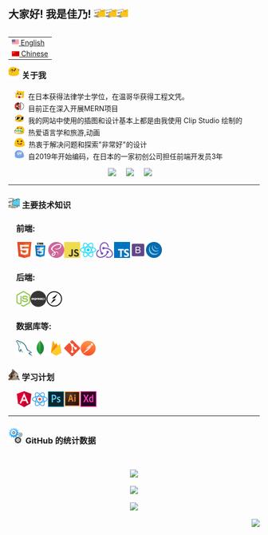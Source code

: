 ## 大家好! 我是佳乃! <img src="images/meow_code.gif" height="23"><img src="images/meow_code.gif" height="23"><img src="images/meow_code.gif" height="23">

<table align="right">
 <tr><td><a href="README.md"><img src="images/us-flag.png" height="14"> English</a></td></tr>
 <tr><td><a href="README_zh.md"><img src="images/china-flag.png" height="10"> Chinese</a></td></tr>
</table>

### <img src="images/party_blob.gif" height="23">&nbsp;关于我

&nbsp;&nbsp;&nbsp;<img src="images/meow_jp.png" height="20"> &nbsp;在日本获得法律学士学位，在温哥华获得工程文凭。 \
&nbsp;&nbsp;&nbsp;<img src="images/blob_in_pokeball.gif" height="20"> &nbsp;目前正在深入开展MERN项目\
&nbsp;&nbsp;&nbsp;<img src="images/blob-sunglasses.gif" height="20"> &nbsp;我的网站中使用的插图和设计基本上都是由我使用 Clip Studio 绘制的 \
&nbsp;&nbsp;&nbsp;<img src="images/blob-yes.png" height="20"> &nbsp;热爱语言学和旅游,动画 \
&nbsp;&nbsp;&nbsp;<img src="images/allo-tongue.gif" height="20"> &nbsp;热衷于解决问题和探索"非常好"的设计 \
&nbsp;&nbsp;&nbsp;<img src="images/splatblob_rainbow.gif" height="20"> &nbsp;自2019年开始编码，在日本的一家初创公司担任前端开发员3年

<p align="center">
  <a href="mailto:yosino8512@gmail.com"><img src="https://img.shields.io/badge/gmail-%23D14836.svg?&style=for-the-badge&logo=gmail&logoColor=white" /></a>&nbsp;&nbsp;&nbsp;&nbsp;
   <a href="https://www.linkedin.com/in/yoshino-yayama-a79365218/"><img src="https://img.shields.io/badge/linkedin-%230077B5.svg?&style=for-the-badge&logo=linkedin&logoColor=white" /></a>&nbsp;&nbsp;&nbsp;&nbsp;
   <a href="https://www.instagram.com/yoshinoyayama/"><img src="https://img.shields.io/badge/instagram-%23dc2743.svg?&style=for-the-badge&logo=instagram&logoColor=white" /></a>&nbsp;&nbsp;&nbsp;&nbsp;
</p>

<hr/>

### <img src="images/cat_type.gif" height="23">&nbsp;主要技术知识

### &nbsp;&nbsp;&nbsp;&nbsp;前端:

&nbsp;&nbsp;&nbsp;&nbsp;<img src="images/html5.png" height="32"><img src="images/css.jpg" height="32"><img src="images/sass.png" height="32"><img src="images/javascript.png" height="32"><img src="images/react.png" height="32"><img src="images/redux.png" height="32"><img src="images/typescript.png" height="32"><img src="images/bootstrap.png" height="32"><img src="images/jquery1.png" height="32">

### &nbsp;&nbsp;&nbsp;&nbsp;后端:

&nbsp;&nbsp;&nbsp;&nbsp;<img src="images/nodejs.png" height="32"><img src="images/express.png" height="32"><img src="images/socket-io.png" height="32">

### &nbsp;&nbsp;&nbsp;&nbsp;数据库等:

&nbsp;&nbsp;&nbsp;&nbsp;<img src="images/mysql.png" height="32"><img src="images/mongo_db.png" height="32"><img src="images/firebase.png" height="32"><img src="images/gitNew.png" height="32"><img src="images/postman.png" height="32">

### <img src="images/confused_dog.gif" height="23">&nbsp;学习计划

&nbsp;&nbsp;&nbsp;&nbsp;<img src="images/angular.png" height="32"><img src="images/react_native.png" height="32"><img src="images/photoshop.png" height="32"><img src="images/illustrator.png" height="32"><img src="images/adobe_xd.png" height="32">

<hr/>

### <img src="images/gears.gif" height="32">&nbsp;GitHub 的统计数据

  <br/>
    <p align="center">
        <img height="200px" src="https://github-readme-streak-stats.herokuapp.com?user=yoshino9397&theme=neon-palenight&date_format=M%20j%5B%2C%20Y%5D" />
    </p>
    <p align="center">
        <img height="170px" src="https://github-readme-stats.vercel.app/api?username=yoshino9397&hide_title=true&hide_border=true&show_icons=true&include_all_commits=true&count_private=true&line_height=21&theme=nightowl" />
    </p>
    <p align="center">
    <img height="170px" src="https://github-readme-stats.vercel.app/api/top-langs/?username=yoshino9397&hide=html&hide_title=true&hide_border=true&layout=compact&langs_count=8&theme=nightowl" />
    </p>

<p align="right">
<img src="https://komarev.com/ghpvc/?username=yoshino9397&style=plastic&label=Views"><img>
</p>
